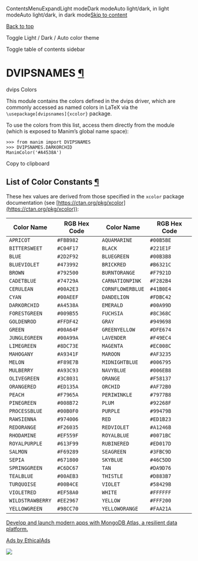 ContentsMenuExpandLight modeDark modeAuto light/dark, in light modeAuto light/dark, in dark mode[Skip to content](https://docs.manim.community/en/stable/reference/manim.utils.color.DVIPSNAMES.html#furo-main-content)

[Back to top](https://docs.manim.community/en/stable/reference/manim.utils.color.DVIPSNAMES.html#)

Toggle Light / Dark / Auto color theme

Toggle table of contents sidebar

# DVIPSNAMES [¶](https://docs.manim.community/en/stable/reference/manim.utils.color.DVIPSNAMES.html\#module-manim.utils.color.DVIPSNAMES "Link to this heading")

dvips Colors

This module contains the colors defined in the dvips driver, which are commonly accessed
as named colors in LaTeX via the `\usepackage[dvipsnames]{xcolor}` package.

To use the colors from this list, access them directly from the module (which
is exposed to Manim’s global name space):

```
>>> from manim import DVIPSNAMES
>>> DVIPSNAMES.DARKORCHID
ManimColor('#A4538A')

```

Copy to clipboard

## List of Color Constants [¶](https://docs.manim.community/en/stable/reference/manim.utils.color.DVIPSNAMES.html\#list-of-color-constants "Link to this heading")

These hex values are derived from those specified in the `xcolor` package
documentation (see [https://ctan.org/pkg/xcolor](https://ctan.org/pkg/xcolor)):

| Color Name | RGB Hex Code | Color Name | RGB Hex Code |
| --- | --- | --- | --- |
| `APRICOT` | `#FBB982` | `AQUAMARINE` | `#00B5BE` |
| `BITTERSWEET` | `#C04F17` | `BLACK` | `#221E1F` |
| `BLUE` | `#2D2F92` | `BLUEGREEN` | `#00B3B8` |
| `BLUEVIOLET` | `#473992` | `BRICKRED` | `#B6321C` |
| `BROWN` | `#792500` | `BURNTORANGE` | `#F7921D` |
| `CADETBLUE` | `#74729A` | `CARNATIONPINK` | `#F282B4` |
| `CERULEAN` | `#00A2E3` | `CORNFLOWERBLUE` | `#41B0E4` |
| `CYAN` | `#00AEEF` | `DANDELION` | `#FDBC42` |
| `DARKORCHID` | `#A4538A` | `EMERALD` | `#00A99D` |
| `FORESTGREEN` | `#009B55` | `FUCHSIA` | `#8C368C` |
| `GOLDENROD` | `#FFDF42` | `GRAY` | `#949698` |
| `GREEN` | `#00A64F` | `GREENYELLOW` | `#DFE674` |
| `JUNGLEGREEN` | `#00A99A` | `LAVENDER` | `#F49EC4` |
| `LIMEGREEN` | `#8DC73E` | `MAGENTA` | `#EC008C` |
| `MAHOGANY` | `#A9341F` | `MAROON` | `#AF3235` |
| `MELON` | `#F89E7B` | `MIDNIGHTBLUE` | `#006795` |
| `MULBERRY` | `#A93C93` | `NAVYBLUE` | `#006EB8` |
| `OLIVEGREEN` | `#3C8031` | `ORANGE` | `#F58137` |
| `ORANGERED` | `#ED135A` | `ORCHID` | `#AF72B0` |
| `PEACH` | `#F7965A` | `PERIWINKLE` | `#7977B8` |
| `PINEGREEN` | `#008B72` | `PLUM` | `#92268F` |
| `PROCESSBLUE` | `#00B0F0` | `PURPLE` | `#99479B` |
| `RAWSIENNA` | `#974006` | `RED` | `#ED1B23` |
| `REDORANGE` | `#F26035` | `REDVIOLET` | `#A1246B` |
| `RHODAMINE` | `#EF559F` | `ROYALBLUE` | `#0071BC` |
| `ROYALPURPLE` | `#613F99` | `RUBINERED` | `#ED017D` |
| `SALMON` | `#F69289` | `SEAGREEN` | `#3FBC9D` |
| `SEPIA` | `#671800` | `SKYBLUE` | `#46C5DD` |
| `SPRINGGREEN` | `#C6DC67` | `TAN` | `#DA9D76` |
| `TEALBLUE` | `#00AEB3` | `THISTLE` | `#D883B7` |
| `TURQUOISE` | `#00B4CE` | `VIOLET` | `#58429B` |
| `VIOLETRED` | `#EF58A0` | `WHITE` | `#FFFFFF` |
| `WILDSTRAWBERRY` | `#EE2967` | `YELLOW` | `#FFF200` |
| `YELLOWGREEN` | `#98CC70` | `YELLOWORANGE` | `#FAA21A` |

[Develop and launch modern apps with MongoDB Atlas, a resilient data platform.](https://server.ethicalads.io/proxy/click/8269/019600ef-1bdd-7950-a2dd-f9b44e5e2b12/)

[Ads by EthicalAds](https://www.ethicalads.io/advertisers/?ref=ea-text)

![](https://server.ethicalads.io/proxy/view/8269/019600ef-1bdd-7950-a2dd-f9b44e5e2b12/)